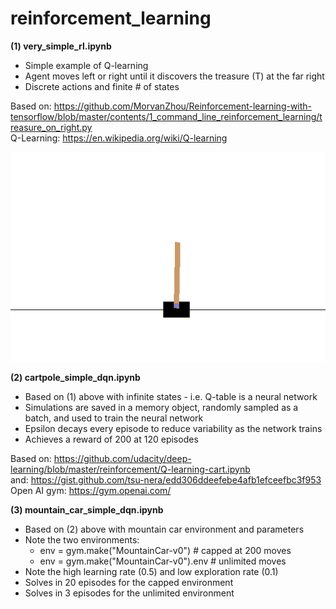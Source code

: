 # reinforcement_learning

__(1) very_simple_rl.ipynb__    
- Simple example of Q-learning
- Agent moves left or right until it discovers the treasure (T) at the far right
- Discrete actions and finite # of states

Based on: https://github.com/MorvanZhou/Reinforcement-learning-with-tensorflow/blob/master/contents/1_command_line_reinforcement_learning/treasure_on_right.py    
Q-Learning: https://en.wikipedia.org/wiki/Q-learning    

<img src="https://github.com/ezchx/reinforcement_learning/blob/master/cartpole.gif">

__(2) cartpole_simple_dqn.ipynb__    
- Based on (1) above with infinite states - i.e. Q-table is a neural network
- Simulations are saved in a memory object, randomly sampled as a batch, and used to train the neural network
- Epsilon decays every episode to reduce variability as the network trains
- Achieves a reward of 200 at 120 episodes

Based on: https://github.com/udacity/deep-learning/blob/master/reinforcement/Q-learning-cart.ipynb    
and: https://gist.github.com/tsu-nera/edd306ddeefebe4afb1efceefbc3f953    
Open AI gym: https://gym.openai.com/    

__(3) mountain_car_simple_dqn.ipynb__
- Based on (2) above with mountain car environment and parameters
- Note the two environments:
    - env = gym.make("MountainCar-v0") # capped at 200 moves
    - env = gym.make("MountainCar-v0").env # unlimited moves
- Note the high learning rate (0.5) and low exploration rate (0.1)
- Solves in 20 episodes for the capped environment
- Solves in 3 episodes for the unlimited environment
